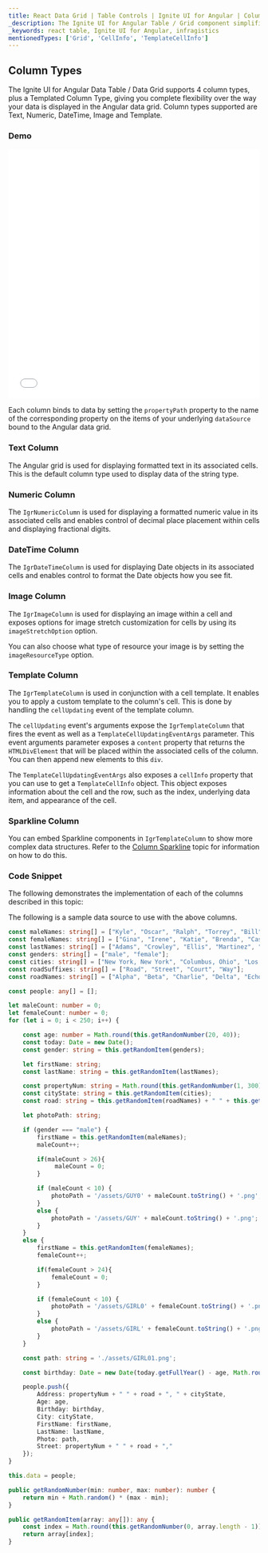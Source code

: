 ```yaml
---
title: React Data Grid | Table Controls | Ignite UI for Angular | Column Types | Infragistics
_description: The Ignite UI for Angular Table / Grid component simplifies the complexities of the grid domain into manageable API so that a user can bind a collection of data.
_keywords: react table, Ignite UI for Angular, infragistics
mentionedTypes: ['Grid', 'CellInfo', 'TemplateCellInfo']
---
```


## Column Types

The Ignite UI for Angular Data Table / Data Grid supports 4 column types, plus a Templated Column Type, giving you complete flexibility over the way your data is displayed in the Angular data grid.  Column types supported are Text, Numeric, DateTime, Image and Template.

### Demo

<div class="sample-container loading" style="height: 500px">
    <iframe id="live-grid-overview-sample-iframe" src='{environment:demosBaseUrl}/grids/data-grid-column-types' width="100%" height="100%" seamless frameBorder="0" onload="onXPlatSampleIframeContentLoaded(this);"></iframe>
</div>

<div class="divider--half"></div>

Each column binds to data by setting the `propertyPath` property to the name of the corresponding property on the items of your underlying `dataSource` bound to the Angular data grid.

### Text Column

The Angular grid is used for displaying formatted text in its associated cells. This is the default column type used to display data of the string type.

### Numeric Column

The <code>IgrNumericColumn</code> is used for displaying a formatted numeric value in its associated cells and enables control of decimal place placement within cells and displaying fractional digits.

### DateTime Column

The <code>IgrDateTimeColumn</code> is used for displaying Date objects in its associated cells and enables control to format the Date objects how you see fit.

### Image Column

The <code>IgrImageColumn</code> is used for displaying an image within a cell and exposes options for image stretch customization for cells by using its <code>imageStretchOption</code> option.

You can also choose what type of resource your image is by setting the <code>imageResourceType</code> option.

### Template Column

The <code>IgrTemplateColumn</code> is used in conjunction with a cell template. It enables you to apply a custom template to the column's cell. This is done by handling the <code>cellUpdating</code> event of the template column.

The <code>cellUpdating</code> event's arguments expose the <code>IgrTemplateColumn</code> that fires the event as well as a <code>TemplateCellUpdatingEventArgs</code> parameter. This event arguments parameter exposes a <code>content</code> property that returns the <code>HTMLDivElement</code> that will be placed within the associated cells of the column. You can then append new elements to this <code>div</code>.

The <code>TemplateCellUpdatingEventArgs</code> also exposes a <code>cellInfo</code> property that you can use to get a <code>TemplateCellInfo</code> object. This object exposes information about the cell and the row, such as the index, underlying data item, and appearance of the cell.

### Sparkline Column

You can embed Sparkline components in <code>IgrTemplateColumn</code> to show more complex data structures.
Refer to the [Column Sparkline](data-grid-type-sparkline-table.md) topic for information on how to do this.

### Code Snippet

The following demonstrates the implementation of each of the columns described in this topic:

The following is a sample data source to use with the above columns.

```ts
const maleNames: string[] = ["Kyle", "Oscar", "Ralph", "Torrey", "Bill", "Frank", "Howard", "Jack", "Larry", "Pete", "Steve", "Vince", "Mark", "Alex", "Max", "Brian", "Chris", "Andrew", "Martin", "Mike", "Steve", "Glenn", "Bruce"];
const femaleNames: string[] = ["Gina", "Irene", "Katie", "Brenda", "Casey", "Fiona", "Holly", "Kate", "Liz", "Pamela", "Nelly", "Marisa", "Monica", "Anna", "Jessica", "Sofia", "Isabella", "Margo", "Jane", "Audrey", "Sally", "Melanie", "Greta", "Aurora", "Sally"];
const lastNames: string[] = ["Adams", "Crowley", "Ellis", "Martinez", "Irvine", "Maxwell", "Clark", "Owens", "Rooney", "Lincoln", "Thomas", "Spacey", "Betts", "King", "Newton", "Fitzgerald", "Holmes", "Jefferson", "Landry", "Newberry", "Perez", "Spencer", "Starr", "Carter", "Edwards", "Stark", "Johnson", "Fitz", "Chief", "Blanc", "Perry", "Stone", "Williams", "Lane", "Jobs", "Adama", "Power", "Tesla"];
const genders: string[] = ["male", "female"];
const cities: string[] = ["New York, New York", "Columbus, Ohio", "Los Angeles, California", "Orlando, Florida", "New Orleans, Louisiana", "Las Vegas, Nevada", "Atlanta, Georgia"];
const roadSuffixes: string[] = ["Road", "Street", "Court", "Way"];
const roadNames: string[] = ["Alpha", "Beta", "Charlie", "Delta", "Echo", "Foxtrot", "Golf", "Hotel", "India", "Juliett", "Kilo", "Lima", "Mike", "November"];

const people: any[] = [];

let maleCount: number = 0;
let femaleCount: number = 0;
for (let i = 0; i < 250; i++) {

    const age: number = Math.round(this.getRandomNumber(20, 40));
    const today: Date = new Date();
    const gender: string = this.getRandomItem(genders);

    let firstName: string;
    const lastName: string = this.getRandomItem(lastNames);

    const propertyNum: string = Math.round(this.getRandomNumber(1, 300)).toString();
    const cityState: string = this.getRandomItem(cities);
    const road: string = this.getRandomItem(roadNames) + " " + this.getRandomItem(roadSuffixes);

    let photoPath: string;

    if (gender === "male") {
        firstName = this.getRandomItem(maleNames);
        maleCount++;

        if(maleCount > 26){
             maleCount = 0;
        }

        if (maleCount < 10) {
            photoPath = '/assets/GUY0' + maleCount.toString() + '.png';
        }
        else {
            photoPath = '/assets/GUY' + maleCount.toString() + '.png';
        }
    }
    else {
        firstName = this.getRandomItem(femaleNames);
        femaleCount++;

        if(femaleCount > 24){
            femaleCount = 0;
        }

        if (femaleCount < 10) {
            photoPath = '/assets/GIRL0' + femaleCount.toString() + '.png';
        }
        else {
            photoPath = '/assets/GIRL' + femaleCount.toString() + '.png';
        }
    }

    const path: string = './assets/GIRL01.png';

    const birthday: Date = new Date(today.getFullYear() - age, Math.round(this.getRandomNumber(1, 12)), Math.round(this.getRandomNumber(1, 28)));

    people.push({
        Address: propertyNum + " " + road + ", " + cityState,
        Age: age,
        Birthday: birthday,
        City: cityState,
        FirstName: firstName,
        LastName: lastName,
        Photo: path,
        Street: propertyNum + " " + road + ","
    });
}

this.data = people;

public getRandomNumber(min: number, max: number): number {
    return min + Math.random() * (max - min);
}

public getRandomItem(array: any[]): any {
    const index = Math.round(this.getRandomNumber(0, array.length - 1));
    return array[index];
}
```
